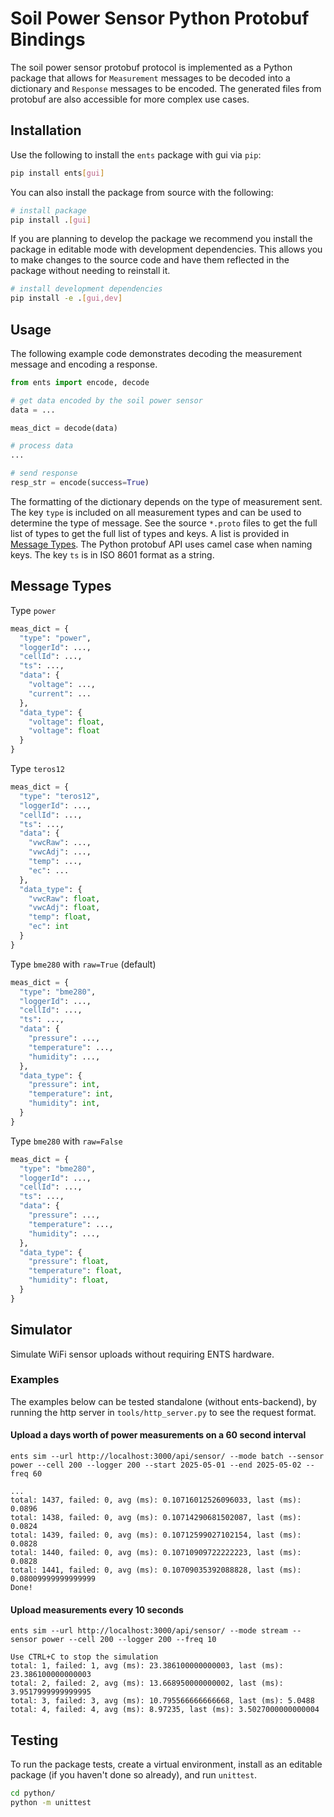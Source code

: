 # Soil Power Sensor Python Protobuf Bindings

The soil power sensor protobuf protocol is implemented as a Python package that allows for `Measurement` messages to be decoded into a dictionary and `Response` messages to be encoded. The generated files from protobuf are also accessible for more complex use cases.


## Installation

Use the following to install the `ents` package with gui via `pip`:

```bash
pip install ents[gui]
```

You can also install the package from source with the following:

```bash
# install package
pip install .[gui]
```

If you are planning to develop the package we recommend you install the package
in editable mode with development dependencies. This allows you to make changes
to the source code and have them reflected in the package without needing to
reinstall it.

```bash
# install development dependencies
pip install -e .[gui,dev]
```

## Usage

The following example code demonstrates decoding the measurement message and encoding a response.

```python
from ents import encode, decode

# get data encoded by the soil power sensor
data = ...

meas_dict = decode(data)

# process data
...

# send response
resp_str = encode(success=True)
```

The formatting of the dictionary depends on the type of measurement sent. The key `type` is included on all measurement types and can be used to determine the type of message. See the source `*.proto` files to get the full list of types to get the full list of types and keys. A list is provided in [Message Types](#message-types). The Python protobuf API uses camel case when naming keys. The key `ts` is in ISO 8601 format as a string.

## Message Types

Type `power`
```python
meas_dict = {
  "type": "power",
  "loggerId": ...,
  "cellId": ...,
  "ts": ...,
  "data": {
    "voltage": ...,
    "current": ...
  },
  "data_type": {
    "voltage": float,
    "voltage": float
  }
}
```

Type `teros12`
```python
meas_dict = {
  "type": "teros12",
  "loggerId": ...,
  "cellId": ...,
  "ts": ...,
  "data": {
    "vwcRaw": ...,
    "vwcAdj": ...,
    "temp": ...,
    "ec": ...
  },
  "data_type": {
    "vwcRaw": float,
    "vwcAdj": float,
    "temp": float,
    "ec": int
  }
}
```

Type `bme280` with `raw=True` (default)
```python
meas_dict = {
  "type": "bme280",
  "loggerId": ...,
  "cellId": ...,
  "ts": ...,
  "data": {
    "pressure": ...,
    "temperature": ...,
    "humidity": ...,
  },
  "data_type": {
    "pressure": int,
    "temperature": int,
    "humidity": int, 
  }
}
```

Type `bme280` with `raw=False`
```python
meas_dict = {
  "type": "bme280",
  "loggerId": ...,
  "cellId": ...,
  "ts": ...,
  "data": {
    "pressure": ...,
    "temperature": ...,
    "humidity": ...,
  },
  "data_type": {
    "pressure": float,
    "temperature": float,
    "humidity": float, 
  }
}
```


## Simulator

Simulate WiFi sensor uploads without requiring ENTS hardware.

### Examples

The examples below can be tested standalone (without ents-backend), by running the http server in `tools/http_server.py` to see the request format.

#### Upload a days worth of power measurements on a 60 second interval

```shell
ents sim --url http://localhost:3000/api/sensor/ --mode batch --sensor power --cell 200 --logger 200 --start 2025-05-01 --end 2025-05-02 --freq 60
```

```
...
total: 1437, failed: 0, avg (ms): 0.10716012526096033, last (ms): 0.0896
total: 1438, failed: 0, avg (ms): 0.10714290681502087, last (ms): 0.0824
total: 1439, failed: 0, avg (ms): 0.10712599027102154, last (ms): 0.0828
total: 1440, failed: 0, avg (ms): 0.10710909722222223, last (ms): 0.0828
total: 1441, failed: 0, avg (ms): 0.10709035392088828, last (ms): 0.08009999999999999
Done!
```

#### Upload measurements every 10 seconds

```shell
ents sim --url http://localhost:3000/api/sensor/ --mode stream --sensor power --cell 200 --logger 200 --freq 10
```

```
Use CTRL+C to stop the simulation
total: 1, failed: 1, avg (ms): 23.386100000000003, last (ms): 23.386100000000003
total: 2, failed: 2, avg (ms): 13.668950000000002, last (ms): 3.9517999999999995
total: 3, failed: 3, avg (ms): 10.795566666666668, last (ms): 5.0488
total: 4, failed: 4, avg (ms): 8.97235, last (ms): 3.5027000000000004
```

## Testing

To run the package tests, create a virtual environment, install as an editable package (if you haven't done so already), and run `unittest`.

```bash
cd python/
python -m unittest
```

